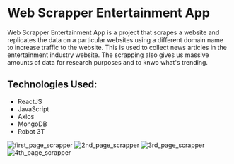 # Web Scrapper Entertainment App 

Web Scrapper Entertainment App is a project that scrapes a website and replicates the data on a particular websites using a different domain name to increase traffic to the website. This is used to collect news articles in the entertainment industry website. The scrapping also gives us massive amounts of data for research purposes and to knwo what's trending.

## Technologies Used:

* ReactJS
* JavaScript
* Axios
* MongoDB
* Robot 3T


<img src="https://image.ibb.co/k0Ggw8/first_page_scrapper.png" alt="first_page_scrapper" border="0">

<img src="https://image.ibb.co/dufSKT/2nd_page_scrapper.png" alt="2nd_page_scrapper" border="0">

<img src="https://image.ibb.co/mkRTR8/3rd_page_scrapper.png" alt="3rd_page_scrapper" border="0">

<img src="https://image.ibb.co/bvYxKT/4th_page_scrapper.png" alt="4th_page_scrapper" border="0">
